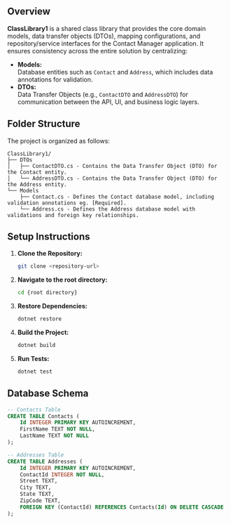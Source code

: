 ## Overview

**ClassLibrary1** is a shared class library that provides the core domain models, data transfer objects (DTOs), mapping configurations, and repository/service interfaces for the Contact Manager application. It ensures consistency across the entire solution by centralizing:

- **Models:**  
  Database entities such as `Contact` and `Address`, which includes data annotations for validation.
- **DTOs:**  
  Data Transfer Objects (e.g., `ContactDTO` and `AddressDTO`) for communication between the API, UI, and business logic layers.

## Folder Structure

The project is organized as follows:
```
ClassLibrary1/
├── DTOs
│   ├── ContactDTO.cs - Contains the Data Transfer Object (DTO) for the Contact entity.
│   └── AddressDTO.cs - Contains the Data Transfer Object (DTO) for the Address entity.
└── Models
    ├── Contact.cs - Defines the Contact database model, including validation annotations eg. [Required].
    └── Address.cs - Defines the Address database model with validations and foreign key relationships.
 ```

## Setup Instructions

1. **Clone the Repository:**  
   ```bash
   git clone <repository-url>

2. **Navigate to the root directory:**
   ```bash
   cd {root directory}

3. **Restore Dependencies:**  
    ```bash
    dotnet restore

4. **Build the Project:**  
   ```bash
   dotnet build

5. **Run Tests:**  
   ```bash
   dotnet test

## Database Schema
```sql
-- Contacts Table
CREATE TABLE Contacts (
    Id INTEGER PRIMARY KEY AUTOINCREMENT,
    FirstName TEXT NOT NULL,
    LastName TEXT NOT NULL
);

-- Addresses Table
CREATE TABLE Addresses (
    Id INTEGER PRIMARY KEY AUTOINCREMENT,
    ContactId INTEGER NOT NULL,
    Street TEXT,
    City TEXT,
    State TEXT,
    ZipCode TEXT,
    FOREIGN KEY (ContactId) REFERENCES Contacts(Id) ON DELETE CASCADE
);